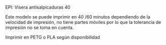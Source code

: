 EPI: Visera antisalpicaduras 40

Este modelo se puede imprimir en 40 /60 minutos dependiendo de la velocidad de impresión, no tiene partes móviles por lo que la tolerancia de impresión no se toma en cuenta.

Imprimir en PETG o PLA según disponibilidad